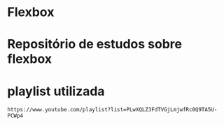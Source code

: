 # Flexbox

# Repositório de estudos sobre flexbox

# playlist utilizada

```
https://www.youtube.com/playlist?list=PLwXQLZ3FdTVGjLmjwfRc0Q9TA5U-PCWp4
```
